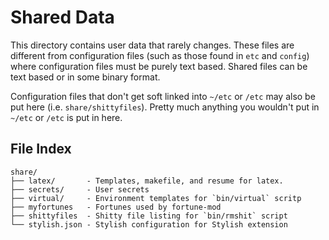 # Shared Data

This directory contains user data that rarely changes. These files are different
from configuration files (such as those found in `etc` and `config`) where
configuration files must be purely text based. Shared files can be text based or
in some binary format.

Configuration files that don't get soft linked into `~/etc` or `/etc` may also
be put here (i.e. `share/shittyfiles`). Pretty much anything you wouldn't put in
`~/etc` or `/etc` is put in here.

## File Index
```
share/
├── latex/       - Templates, makefile, and resume for latex.
├── secrets/     - User secrets
├── virtual/     - Environment templates for `bin/virtual` scritp
├── myfortunes   - Fortunes used by fortune-mod
├── shittyfiles  - Shitty file listing for `bin/rmshit` script
└── stylish.json - Stylish configuration for Stylish extension
```
